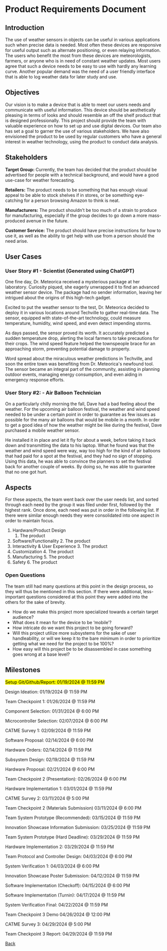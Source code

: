 <style>
mark { 
  background-color: yellow;
  color: black;
}
</style>

# Product Requirements Document

## Introduction

The use of weather sensors in objects can be useful in various applications such when precise data is needed. Most often these devices are responsive for useful output such as alternate positioning, or even relaying information. The users who benefit the most from these devices are meteorologists, farmers, or anyone who is in need of constant weather updates. Most users agree that such a device needs to be easy to use with hardly any learning curve. Another popular demand was the need of a user friendly interface that is able to log weather data for later study and use.  


## Objectives

Our vision is to make a device that is able to meet our users needs and communicate with useful information. This device should be aesthetically pleasing in terms of looks and should resemble an off the shelf product that is designed professionally. This project should provide the team with valuable experience on how to set up and use digital devices. Our team also has set a goal to garner the use of various stakeholders. We have also envisioned the product to be used by regular customers who have a general interest in weather technology, using the product to conduct data analysis. 


## Stakeholders

**Target Group:** Currently, the team has decided that the product should be advertised for people with a technical background, and would have a good use-case for weather forecasting. 

**Retailers:** The product needs to be something that has enough visual appeal to be able to stock shelves if in stores, or be something eye-catching for a person browsing Amazon to think is neat. 

**Manufacturers:** The product shouldn’t be too much of a strain to produce for manufacturing, especially if the group decides to go down a more mass-produced avenue in the future. 

**Customer Service:** The product should have precise instructions for how to use it, as well as the ability to get help with use from a person should the need arise. 


## User Cases


### User Story #1 - Scientist (Generated using ChatGPT)

One fine day, Dr. Meteorica received a mysterious package at her laboratory. Curiosity piqued, she eagerly unwrapped it to find an advanced weather sensor device. The package had no sender information, leaving her intrigued about the origins of this high-tech gadget.

Excited to put the weather sensor to the test, Dr. Meteorica decided to deploy it in various locations around Techville to gather real-time data. The sensor, equipped with state-of-the-art technology, could measure temperature, humidity, wind speed, and even detect impending storms.

As days passed, the sensor proved its worth. It accurately predicted a sudden temperature drop, alerting the local farmers to take precautions for their crops. The wind speed feature helped the townspeople brace for an approaching storm, preventing potential damage to property.

Word spread about the miraculous weather predictions in Techville, and soon the entire town was benefiting from Dr. Meteorica's newfound tool. The sensor became an integral part of the community, assisting in planning outdoor events, managing energy consumption, and even aiding in emergency response efforts.


### User Story #2: - Air Balloon Technician

On a particularly chilly morning the fall, Dave had a bad feeling about the weather. For the upcoming air balloon festival, the weather and wind speed needed to be under a certain point in order to guarantee as few issues as possible for the many air balloons that would be mobile in a month. In order to get a good idea of how the weather might be like during the festival, Dave purchased a mobile weather sensor. 

He installed it in place and let it fly for about a week, before taking it back down and transmitting the data to his laptop. What he found was that the weather and wind speed were way, way too high for the kind of air balloons that had paid for a spot at the festival, and they had no sign of stopping. Using this data, he was able to convince the planners to set the festival back for another couple of weeks. By doing so, he was able to guarantee that no one got hurt. 


## Aspects

For these aspects, the team went back over the user needs list, and sorted through each need by the group it was filed under first, followed by the highest rank. Once done, each need was put in order in the following list. If there were similar enough needs they were consolidated into one aspect in order to maintain focus. 

1. Hardware/Product Design
    1. The product
2. Software/Functionality
    2. The product
3. Interactivity & User Experience
    3. The product
4. Customization
    4. The product
5. Manufacturing
    5. The product
6. Safety
    6. The product

### Open Questions

The team still had many questions at this point in the design process, so they will thus be mentioned in this section. If there were additional, less-important questions considered at this point they were added into the others for the sake of brevity. 

* How do we make this project more specialized towards a certain target audience?
* What does it mean for the device to be ‘mobile’?
* How intricate do we want this project to be going forward?
* Will this project utilize more subsystems for the sake of user handleability, or will we keep it to the bare minimum in order to prioritize getting what we need for the project to be 100%?
* How easy will this project be to be disassembled in case something goes wrong at a base level?


## Milestones

<mark> Setup Git/Github/Report: 01/19/2024 @ 11:59 PM

Design Ideation: 01/19/2024 @ 11:59 PM

Team Checkpoint 1: 01/26/2024 @ 11:59 PM

Component Selection: 01/31/2024 @ 6:00 PM

Microcontroller Selection: 02/07/2024 @ 6:00 PM

CATME Survey 1: 02/09/2024 @ 11:59 PM

Software Proposal: 02/14/2024 @ 6:00 PM

Hardware Orders: 02/14/2024 @ 11:59 PM

Subsystem Design: 02/19/2024 @ 11:59 PM

Hardware Proposal: 02/21/2024 @ 6:00 PM </mark>

Team Checkpoint 2 (Presentation): 02/26/2024 @ 6:00 PM

Hardware Implementation 1: 03/01/2024 @ 11:59 PM

CATME Survey 2: 03/11/2024 @ 5:00 PM

Team Checkpoint 2 (Materials Submission) 03/11/2024 @ 6:00 PM

Team System Prototype (Recommended): 03/15/2024 @ 11:59 PM

Innovation Showcase Information Submission: 03/25/2024 @ 11:59 PM

Team System Prototype (Hard Deadline): 03/29/2024 @ 11:59 PM

Hardware Implementation 2: 03/29/2024 @ 11:59 PM

Team Protocol and Controller Design: 04/03/2024 @ 6:00 PM

System Verification 1: 04/03/2024 @ 6:00 PM

Innovation Showcase Poster Submission: 04/12/2024 @ 11:59 PM

Software Implementation (Checkoff): 04/15/2024 @ 6:00 PM

Software Implementation (Turnin): 04/17/2024 @ 11:59 PM

System Verification Final: 04/22/2024 @ 11:59 PM

Team Checkpoint 3 Demo 04/26/2024 @ 12:00 PM

CATME Survey 3: 04/29/2024 @ 5:00 PM

Team Checkpoint 3 Report: 04/29/2024 @ 11:59 PM

[Back](/team207-s2024)
